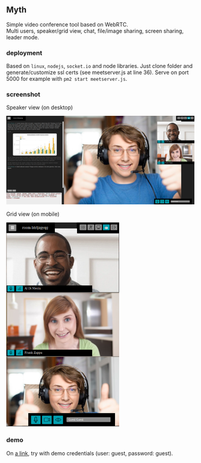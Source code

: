 ## Myth
Simple video conference tool based on WebRTC.  
Multi users, speaker/grid view, chat, file/image sharing, screen sharing, leader mode.
  
### deployment
Based on ```linux```, ```nodejs```, ```socket.io``` and node libraries.
Just clone folder and generate/customize ssl certs (see meetserver.js at line 36).
Serve on port 5000 for example with ```pm2 start meetserver.js```.

### screenshot

Speaker view (on desktop)

<img src="/served/images/screenshot2.png" width="500" />

Grid view (on mobile)

<img src="/served/images/screenshot3.png" width="300" />

### demo

On [a link](https://www.corsoservices.net:5000/), try with demo credentials (user: guest, password: guest).